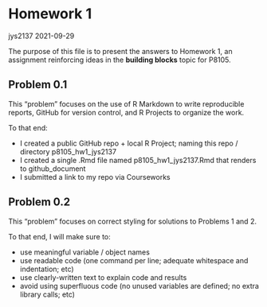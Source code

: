 Homework 1
================
jys2137
2021-09-29

The purpose of this file is to present the answers to Homework 1, an
assignment reinforcing ideas in the **building blocks** topic for P8105.

## Problem 0.1

This “problem” focuses on the use of R Markdown to write reproducible
reports, GitHub for version control, and R Projects to organize the
work.

To that end:

-   I created a public GitHub repo + local R Project; naming this repo /
    directory p8105\_hw1\_jys2137
-   I created a single .Rmd file named p8105\_hw1\_jys2137.Rmd that
    renders to github\_document
-   I submitted a link to my repo via Courseworks

## Problem 0.2

This “problem” focuses on correct styling for solutions to Problems 1
and 2.

To that end, I will make sure to:

-   use meaningful variable / object names
-   use readable code (one command per line; adequate whitespace and
    indentation; etc)
-   use clearly-written text to explain code and results
-   avoid using superfluous code (no unused variables are defined; no
    extra library calls; etc)
